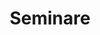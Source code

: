 ---
# Set the layout of this page
layout: SeminareLayout
# Set the title of this page
title: Seminare
# Show the aside info card or not (we hide it on this page)
aside: true
# header-image is configured in main config.js as /uploads/banner_seminare.jpg
#header-image: /uploads/banner_seminare.jpg
---